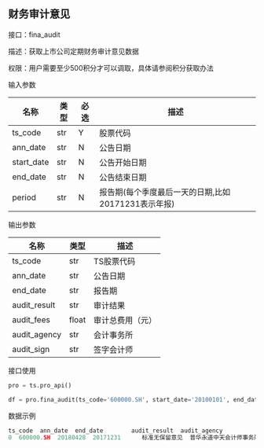 ## 财务审计意见

接口：fina_audit

描述：获取上市公司定期财务审计意见数据

权限：用户需要至少500积分才可以调取，具体请参阅积分获取办法 

输入参数

| 名称 | 类型 | 必选 | 描述 |
| --- | --- | --- | --- |
| ts_code | str | Y | 股票代码 |
| ann_date | str | N | 公告日期 |
| start_date | str | N | 公告开始日期 |
| end_date | str | N | 公告结束日期 |
| period | str | N | 报告期(每个季度最后一天的日期,比如20171231表示年报) |

输出参数

| 名称 | 类型 | 描述 |
| --- | --- | --- |
| ts_code | str | TS股票代码 |
| ann_date | str | 公告日期 |
| end_date | str | 报告期 |
| audit_result | str | 审计结果 |
| audit_fees | float | 审计总费用（元） |
| audit_agency | str | 会计事务所 |
| audit_sign | str | 签字会计师 |

接口使用

```python
pro = ts.pro_api()

df = pro.fina_audit(ts_code='600000.SH', start_date='20100101', end_date='20180808')
```

数据示例

```python
ts_code  ann_date  end_date        audit_result  audit_agency                audit_sign
0  600000.SH  20180428  20171231      标准无保留意见  普华永道中天会计师事务所      周章,张武
```